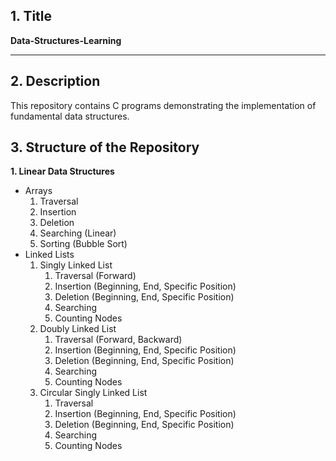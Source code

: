 ## 1. Title
**Data-Structures-Learning**

---

## 2. Description
This repository contains C programs demonstrating the implementation of fundamental data structures.

## 3. Structure of the Repository
**1. Linear Data Structures**
- Arrays
  1. Traversal
  2. Insertion
  3. Deletion
  4. Searching (Linear)
  5. Sorting (Bubble Sort)
- Linked Lists
  1. Singly Linked List
     1. Traversal (Forward)
     2. Insertion (Beginning, End, Specific Position)
     3. Deletion (Beginning, End, Specific Position)
     4. Searching
     5. Counting Nodes
  2. Doubly Linked List
     1. Traversal (Forward, Backward)
     2. Insertion (Beginning, End, Specific Position)
     3. Deletion (Beginning, End, Specific Position)
     4. Searching
     5. Counting Nodes
  3. Circular Singly Linked List
     1. Traversal
     2. Insertion (Beginning, End, Specific Position)
     3. Deletion (Beginning, End, Specific Position)
     4. Searching
     5. Counting Nodes
